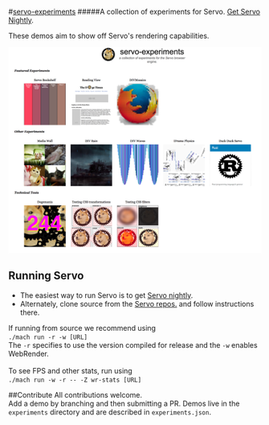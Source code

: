 #[servo-experiments](https://mozdevs.github.io/servo-experiments)
#####A collection of experiments for Servo.  [Get Servo Nightly](https://servo-builds.s3.amazonaws.com/index.html).

These demos aim to show off Servo's rendering capabilities.

<img src="screens/indexScreenshot.png" />

## Running Servo
* The easiest way to run Servo is to get [Servo nightly](http://download.servo.org).
* Alternately, clone source from the [Servo repos.](https://github.com/servo/servo) and follow instructions there.

If running from source we recommend using <br />
`./mach run -r -w [URL]` <br />
The `-r` specifies to use the version compiled for release and the `-w` enables WebRender.
<br /><br />
To see FPS and other stats, run using <br />
`./mach run -w -r -- -Z wr-stats [URL]`


##Contribute
All contributions welcome.<br />
Add a demo by branching and then submitting a PR.  Demos live in the `experiments` directory and are described in `experiments.json`.
